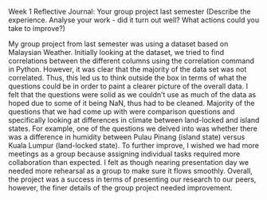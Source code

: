 Week 1 Reflective Journal: Your group project last semester (Describe the experience.  Analyse your work - did it turn out well? What actions could you take to improve?)

My group project from last semester was using a dataset based on Malaysian Weather. Initially looking at the dataset, we tried to find correlations between the different columns using the correlation command in Python. However, it was clear that the majority of the data set was not correlated. Thus, this led us to think outside the box in terms of what the questions could be in order to paint a clearer picture of the overall data. I felt that the questions were solid as we couldn’t use as much of the data as hoped due to some of it being NaN, thus had to be cleaned. Majority of the questions that we had come up with were comparison questions and specifically looking at differences in climate between land-locked and island states. For example, one of the questions we delved into was whether there was a difference in humidity between Pulau Pinang (island state) versus Kuala Lumpur (land-locked state). To further improve, I wished we had more meetings as a group because assigning individual tasks required more collaboration than expected. I felt as though nearing presentation day we needed more rehearsal as a group to make sure it flows smoothly. Overall, the project was a success in terms of presenting our research to our peers, however, the finer details of the group project needed improvement. 

